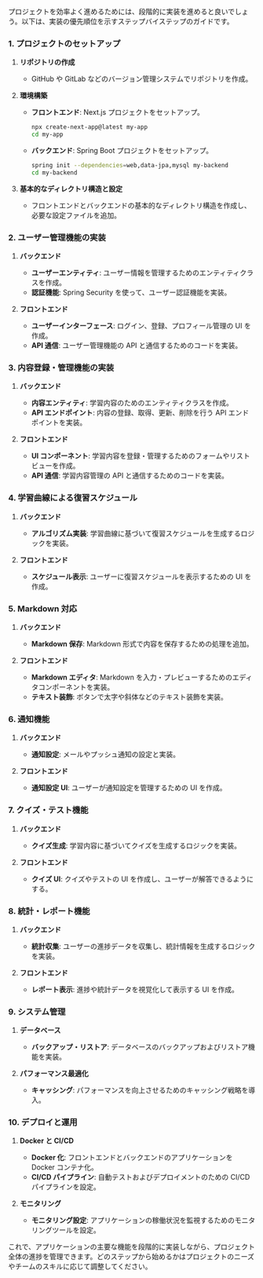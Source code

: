 プロジェクトを効率よく進めるためには、段階的に実装を進めると良いでしょう。以下は、実装の優先順位を示すステップバイステップのガイドです。

### 1. **プロジェクトのセットアップ**

1. **リポジトリの作成**
   - GitHub や GitLab などのバージョン管理システムでリポジトリを作成。
2. **環境構築**

   - **フロントエンド**: Next.js プロジェクトをセットアップ。
     ```bash
     npx create-next-app@latest my-app
     cd my-app
     ```
   - **バックエンド**: Spring Boot プロジェクトをセットアップ。
     ```bash
     spring init --dependencies=web,data-jpa,mysql my-backend
     cd my-backend
     ```

3. **基本的なディレクトリ構造と設定**
   - フロントエンドとバックエンドの基本的なディレクトリ構造を作成し、必要な設定ファイルを追加。

### 2. **ユーザー管理機能の実装**

1. **バックエンド**

   - **ユーザーエンティティ**: ユーザー情報を管理するためのエンティティクラスを作成。
   - **認証機能**: Spring Security を使って、ユーザー認証機能を実装。

2. **フロントエンド**
   - **ユーザーインターフェース**: ログイン、登録、プロフィール管理の UI を作成。
   - **API 通信**: ユーザー管理機能の API と通信するためのコードを実装。

### 3. **内容登録・管理機能の実装**

1. **バックエンド**

   - **内容エンティティ**: 学習内容のためのエンティティクラスを作成。
   - **API エンドポイント**: 内容の登録、取得、更新、削除を行う API エンドポイントを実装。

2. **フロントエンド**
   - **UI コンポーネント**: 学習内容を登録・管理するためのフォームやリストビューを作成。
   - **API 通信**: 学習内容管理の API と通信するためのコードを実装。

### 4. **学習曲線による復習スケジュール**

1. **バックエンド**

   - **アルゴリズム実装**: 学習曲線に基づいて復習スケジュールを生成するロジックを実装。

2. **フロントエンド**
   - **スケジュール表示**: ユーザーに復習スケジュールを表示するための UI を作成。

### 5. **Markdown 対応**

1. **バックエンド**

   - **Markdown 保存**: Markdown 形式で内容を保存するための処理を追加。

2. **フロントエンド**
   - **Markdown エディタ**: Markdown を入力・プレビューするためのエディタコンポーネントを実装。
   - **テキスト装飾**: ボタンで太字や斜体などのテキスト装飾を実装。

### 6. **通知機能**

1. **バックエンド**

   - **通知設定**: メールやプッシュ通知の設定と実装。

2. **フロントエンド**
   - **通知設定 UI**: ユーザーが通知設定を管理するための UI を作成。

### 7. **クイズ・テスト機能**

1. **バックエンド**

   - **クイズ生成**: 学習内容に基づいてクイズを生成するロジックを実装。

2. **フロントエンド**
   - **クイズ UI**: クイズやテストの UI を作成し、ユーザーが解答できるようにする。

### 8. **統計・レポート機能**

1. **バックエンド**

   - **統計収集**: ユーザーの進捗データを収集し、統計情報を生成するロジックを実装。

2. **フロントエンド**
   - **レポート表示**: 進捗や統計データを視覚化して表示する UI を作成。

### 9. **システム管理**

1. **データベース**

   - **バックアップ・リストア**: データベースのバックアップおよびリストア機能を実装。

2. **パフォーマンス最適化**
   - **キャッシング**: パフォーマンスを向上させるためのキャッシング戦略を導入。

### 10. **デプロイと運用**

1. **Docker と CI/CD**

   - **Docker 化**: フロントエンドとバックエンドのアプリケーションを Docker コンテナ化。
   - **CI/CD パイプライン**: 自動テストおよびデプロイメントのための CI/CD パイプラインを設定。

2. **モニタリング**
   - **モニタリング設定**: アプリケーションの稼働状況を監視するためのモニタリングツールを設定。

これで、アプリケーションの主要な機能を段階的に実装しながら、プロジェクト全体の進捗を管理できます。どのステップから始めるかはプロジェクトのニーズやチームのスキルに応じて調整してください。
